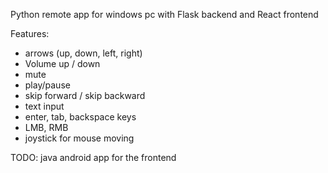 Python remote app for windows pc with Flask backend and React frontend

Features:
- arrows (up, down, left, right)
- Volume up / down
- mute
- play/pause
- skip forward / skip backward
- text input
- enter, tab, backspace keys
- LMB, RMB
- joystick for mouse moving

TODO: java android app for the frontend

